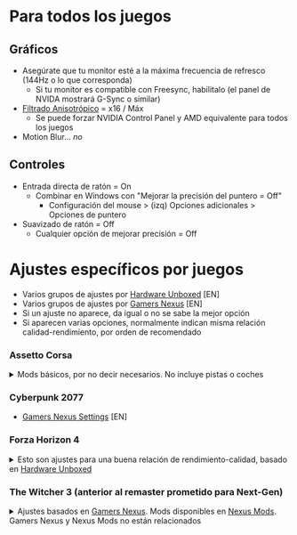 # Para todos los juegos
## Gráficos
- Asegúrate que tu monitor esté a la máxima frecuencia de refresco (144Hz o lo que corresponda)
  - Si tu monitor es compatible con Freesync, habilitalo (el panel de NVIDA mostrará G-Sync o similar)
- [Filtrado Anisotrópico](https://www.pcgamingwiki.com/wiki/Glossary:Anisotropic_filtering_(AF)) = x16 / Máx
  - Se puede forzar NVIDIA Control Panel y AMD equivalente para todos los juegos
- Motion Blur... *no*
  
## Controles
- Entrada directa de ratón = On
  - Combinar en Windows con "Mejorar la precisión del puntero = Off"
     - Configuración del mouse > (izq) Opciones adicionales > Opciones de puntero
- Suavizado de ratón = Off
  - Cualquier opción de mejorar precisión = Off

# Ajustes específicos por juegos
- Varios grupos de ajustes por [Hardware Unboxed](https://www.youtube.com/playlist?list=PL7m5C6_P_lnXQhO8YRLfVVMSGo0UwDIne) [EN]
- Varios grupos de ajustes por [Gamers Nexus](https://www.youtube.com/results?search_query=gamers+nexus+optimizations+guide) [EN]
- Si un ajuste no aparece, da igual o no se sabe la mejor opción
- Si aparecen varias opciones, normalmente indican misma relación calidad-rendimiento, por orden de recomendado

### Assetto Corsa
<details>
<summary> Mods básicos, por no decir necesarios. No incluye pistas o coches </summary>
  
+ Mods
  + [Content Manager + Custom Shader Patch](https://assettocorsa.club/content-manager.html)
  + [Sol](https://www.racedepartment.com/downloads/sol.24914/)
  + Recomendado pero menos importantes, ponen AC al día
    + [Fonsecker's Sound Mod](https://www.racedepartment.com/downloads/authors/fonsecker.213905/) (4 partes)
    + [IMrlMike's Miscellaneous Sound Pack](https://www.racedepartment.com/downloads/custom-miscellaneous-sound-pack-by-imrimike.23336/)
    + [Clean Menu UI](https://www.racedepartment.com/downloads/clean-menu-ui-graphic-elements.16484/)
    + [Replay Icons Overhaul](https://www.racedepartment.com/downloads/replay-icons-overhaul.34940/)
    + [Immersive Pit Marker](https://www.racedepartment.com/downloads/immersive-pit-marker-ipm.38069/)
    + [Mejor Traducción](https://www.racedepartment.com/downloads/mejor-traducción-al-español.34022/)
</details>

### Cyberpunk 2077
 - [Gamers Nexus Settings](https://www.youtube.com/watch?v=TEVXVf4Hu0U) [EN]

### Forza Horizon 4
<details>
<summary> Esto son ajustes para una buena relación de rendimiento-calidad, basado en <a href="https://www.youtube.com/watch?v=Z8UODAGyOJs">Hardware Unboxed</a> </summary>

![Rendimiento](images/fh4.png)
+ Night Shadows = Sí
+ Shadow Quality = Extremo / Ultra
+ Texture Quality = Ultra [Limitado por VRAM, 4GB @ 1080p suficiente]
+ Dynamic Geometry Quality = Medio
+ Antialiasing = x2 MSAA
+ FXAA Antialias = A gusto
+ SSAO = Ultra
+ Refletion Quality = Ultra / Alto
+ Windshield Reflection Quality = Ultra
+ Mirror Quality = Extremo
+ World Car LoD = Ultra / Alto [Difs notables en calidad y rendimiento]
+ Deformable Terrain Quality = Ultra
+ SSR = Alto / Medio
+ Lens Effect = No / Medio (por gusto)
+ Shader Quality = Alto
+ Particle Effects = Alto (bajar si CPU mal)
</details>

### The Witcher 3 (anterior al remaster prometido para Next-Gen)
<details>
<summary> Ajustes basados en <a href="https://www.gamersnexus.net/game-bench/1952-complete-witcher-3-graphics-optimization-guide-and-performance">Gamers Nexus</a>. Mods disponibles en <a href="https://www.nexusmods.com/witcher3">Nexus Mods</a>. Gamers Nexus y Nexus Mods no están relacionados </summary>

+ Mods
  + [The Witcher 3 HD Reworked Project](https://www.nexusmods.com/witcher3/mods/1021)
  + [Phoenix Lighting](https://www.nexusmods.com/witcher3/mods/3170)
+ Ajustes
  + Post Procesado
  ![](images/tw3post.png)
    + Desenfoque de movimiento = No afecta al rendimiento
    + Suavizado de líneas = Sí
    + Bloom = Sí
    + Aumentar nitidez = No afecta al rendimiento
    + Oclusión ambiental = HBAO + / SSAO (Puede rendir mejor con AMD) / Off (Si nada de potencia)
    + Profundidad de campo = Sí (Solo afecta cinemáticas)
    + Aberración Cromática = No (No afecta al rendimento, efecto de cámara, no ojo)
    + Viñeteado = No afecta al rendimiento
  + Gráficos
  ![](images/tw3gfx.png)
    + Nvidia Hairwoks = No
    + Número de personajes secundarios = No afecta al rendimiento
    + Calidad de las sombras = High / Medium
    + Calidad del terreno = Ultra [Depende de CPU]
    + Calidad del agua = Ultra
    + Densidad de la hierba =  Ultra
    + Calidad de texturas = Halk Ultra HD (Requiere TW3 HD Reworked Project, Ver "Mods") / Ultra
    + Alcance de visibildad del follaje = Alto / Medio
    + Nivel de detalle = Ultra
</details>
